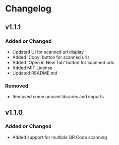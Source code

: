 # Changelog

## v1.1.1

### Added or Changed
- Updated UI for scanned url display
- Added 'Copy' button for scanned urls
- Added 'Open in New Tab' button for scanned urls
- Added MIT License
- Updated README.md

### Removed
- Removed some unused libraries and imports

## v1.1.0

### Added or Changed
- Added support for multiple QR Code scanning

